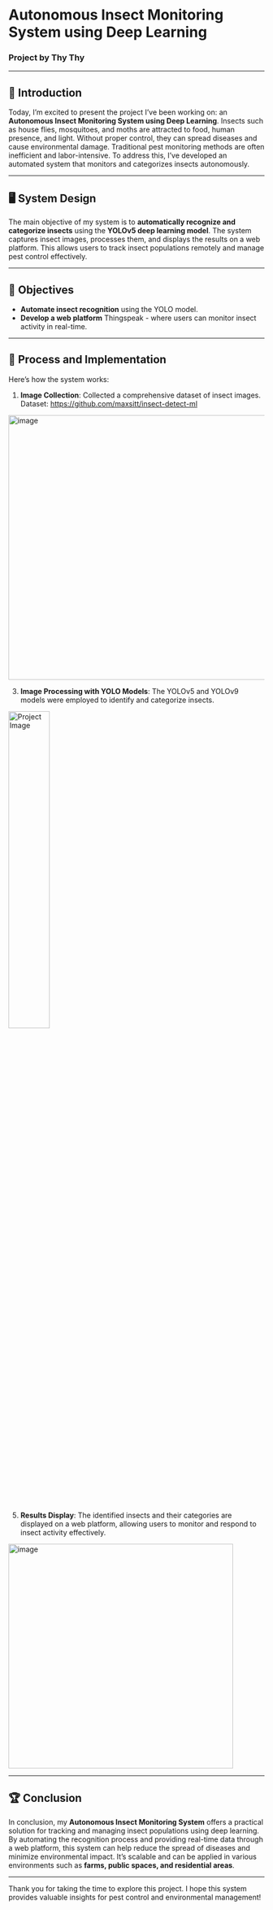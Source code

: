 # Autonomous Insect Monitoring System using Deep Learning
### Project by Thy Thy

---

## 📝 Introduction
Today, I’m excited to present the project I’ve been working on: an **Autonomous Insect Monitoring System using Deep Learning**. Insects such as house flies, mosquitoes, and moths are attracted to food, human presence, and light. Without proper control, they can spread diseases and cause environmental damage. Traditional pest monitoring methods are often inefficient and labor-intensive. To address this, I’ve developed an automated system that monitors and categorizes insects autonomously.

---

## 🖥️ System Design
The main objective of my system is to **automatically recognize and categorize insects** using the **YOLOv5 deep learning model**. The system captures insect images, processes them, and displays the results on a web platform. This allows users to track insect populations remotely and manage pest control effectively.

---

## 🎯 Objectives
- **Automate insect recognition** using the YOLO model.
- **Develop a web platform** Thingspeak - where users can monitor insect activity in real-time.

---

## 🚀 Process and Implementation
Here’s how the system works:
1. **Image Collection**: Collected a comprehensive dataset of insect images.  
  Dataset: https://github.com/maxsitt/insect-detect-ml
<img width="521" alt="image" src="https://github.com/user-attachments/assets/174a5fdd-2563-4c88-a869-e3d738ddd716">

3. **Image Processing with YOLO Models**: The YOLOv5 and YOLOv9 models were employed to identify and categorize insects.

<img src="https://github.com/user-attachments/assets/d82c9964-0be7-4eb1-931f-b7a1bf949492" alt="Project Image" width="40%">

5. **Results Display**: The identified insects and their categories are displayed on a web platform, allowing users to monitor and respond to insect activity effectively.

<img width="442" alt="image" src="https://github.com/user-attachments/assets/4121a682-377f-40c0-83f1-8305646ab864">

---

## 🏆 Conclusion
In conclusion, my **Autonomous Insect Monitoring System** offers a practical solution for tracking and managing insect populations using deep learning. By automating the recognition process and providing real-time data through a web platform, this system can help reduce the spread of diseases and minimize environmental impact. It’s scalable and can be applied in various environments such as **farms, public spaces, and residential areas**.

---

Thank you for taking the time to explore this project. I hope this system provides valuable insights for pest control and environmental management!
